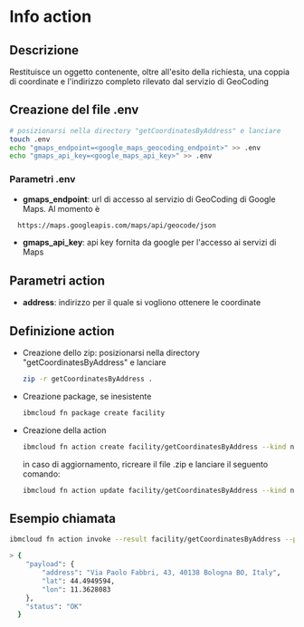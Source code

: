# Info action

## Descrizione

Restituisce un oggetto contenente, oltre all'esito della richiesta, una coppia di coordinate e l'indirizzo completo rilevato dal servizio di GeoCoding

## Creazione del file .env

  ```bash
  # posizionarsi nella directory "getCoordinatesByAddress" e lanciare
  touch .env
  echo "gmaps_endpoint=<google_maps_geocoding_endpoint>" >> .env
  echo "gmaps_api_key=<google_maps_api_key>" >> .env
  ```

### Parametri .env

* **gmaps_endpoint**: url di accesso al servizio di GeoCoding di Google Maps. Al momento è

```bash
  https://maps.googleapis.com/maps/api/geocode/json
  ```

* **gmaps_api_key**: api key fornita da google per l'accesso ai servizi di Maps

## Parametri action

* **address**: indirizzo per il quale si vogliono ottenere le coordinate

## Definizione action

* Creazione dello zip: posizionarsi nella directory "getCoordinatesByAddress" e lanciare

  ```bash
  zip -r getCoordinatesByAddress .
  ```

* Creazione package, se inesistente

  ```bash
  ibmcloud fn package create facility
  ```

* Creazione della action

  ```bash
  ibmcloud fn action create facility/getCoordinatesByAddress --kind nodejs:12 getCoordinatesByAddress.zip
  ```

  in caso di aggiornamento, ricreare il file .zip e lanciare il seguento comando:

  ```bash
  ibmcloud fn action update facility/getCoordinatesByAddress --kind nodejs:12 getCoordinatesByAddress.zip
  ```

## Esempio chiamata

  ```bash
  ibmcloud fn action invoke --result facility/getCoordinatesByAddress --param address "via Paolo Fabbri 43, Bologna"
  
  > {
      "payload": {
          "address": "Via Paolo Fabbri, 43, 40138 Bologna BO, Italy",
          "lat": 44.4949594,
          "lon": 11.3628083
      },
      "status": "OK"
    }
  ```
  
